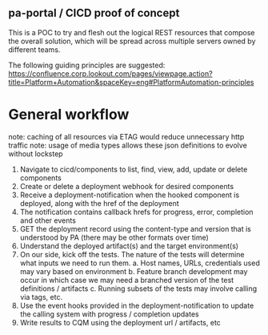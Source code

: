 pa-portal / CICD proof of concept
---------------------------------

This is a POC to try and flesh out the logical REST resources that compose the overall solution, which will be
spread across multiple servers owned by different teams.

The following guiding principles are suggested:
https://confluence.corp.lookout.com/pages/viewpage.action?title=Platform+Automation&spaceKey=eng#PlatformAutomation-principles

# General workflow

note: caching of all resources via ETAG would reduce unnecessary http traffic
note: usage of media types allows these json definitions to evolve without lockstep

1. Navigate to cicd/components to list, find, view, add, update or delete components
2. Create or delete a deployment webhook for desired components
3. Receive a deployment-notification when the hooked component is deployed, along with the href of the deployment
4. The notification contains callback hrefs for progress, error, completion and other events
5. GET the deployment record using the content-type and version that is understood by PA (there may be other formats over time)
6. Understand the deployed artifact(s) and the target environment(s)
7. On our side, kick off the tests. The nature of the tests will determine what inputs we need to run them.
    a. Host names, URLs, credentials used may vary based on environment
    b. Feature branch development may occur in which case we may need a branched version of the test definitions / artifacts
    c. Running subsets of the tests may involve calling via tags, etc.
8. Use the event hooks provided in the deployment-notification to update the calling system with progress / completion updates
9. Write results to CQM using the deployment url / artifacts, etc